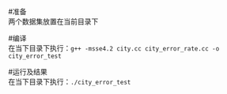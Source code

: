 #准备  
两个数据集放置在当前目录下

#编译  
在当下目录下执行：`g++ -msse4.2 city.cc city_error_rate.cc -o city_error_test `  

#运行及结果  
在当下目录下执行：`./city_error_test`  




